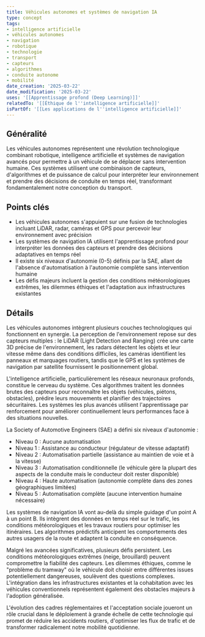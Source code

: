 ```yaml
---
title: Véhicules autonomes et systèmes de navigation IA
type: concept
tags:
- intelligence artificielle
- véhicules autonomes
- navigation
- robotique
- technologie
- transport
- capteurs
- algorithmes
- conduite autonome
- mobilité
date_creation: '2025-03-22'
date_modification: '2025-03-22'
uses: '[[Apprentissage profond (Deep Learning)]]'
relatedTo: '[[Éthique de l''intelligence artificielle]]'
isPartOf: '[[Les applications de l''intelligence artificielle]]'
---
```

## Généralité

Les véhicules autonomes représentent une révolution technologique combinant robotique, intelligence artificielle et systèmes de navigation avancés pour permettre à un véhicule de se déplacer sans intervention humaine. Ces systèmes utilisent une combinaison de capteurs, d'algorithmes et de puissance de calcul pour interpréter leur environnement et prendre des décisions de conduite en temps réel, transformant fondamentalement notre conception du transport.

## Points clés

- Les véhicules autonomes s'appuient sur une fusion de technologies incluant LiDAR, radar, caméras et GPS pour percevoir leur environnement avec précision
- Les systèmes de navigation IA utilisent l'apprentissage profond pour interpréter les données des capteurs et prendre des décisions adaptatives en temps réel
- Il existe six niveaux d'autonomie (0-5) définis par la SAE, allant de l'absence d'automatisation à l'autonomie complète sans intervention humaine
- Les défis majeurs incluent la gestion des conditions météorologiques extrêmes, les dilemmes éthiques et l'adaptation aux infrastructures existantes

## Détails

Les véhicules autonomes intègrent plusieurs couches technologiques qui fonctionnent en synergie. La perception de l'environnement repose sur des capteurs multiples : le LiDAR (Light Detection and Ranging) crée une carte 3D précise de l'environnement, les radars détectent les objets et leur vitesse même dans des conditions difficiles, les caméras identifient les panneaux et marquages routiers, tandis que le GPS et les systèmes de navigation par satellite fournissent le positionnement global.

L'intelligence artificielle, particulièrement les réseaux neuronaux profonds, constitue le cerveau du système. Ces algorithmes traitent les données brutes des capteurs pour reconnaître les objets (véhicules, piétons, obstacles), prédire leurs mouvements et planifier des trajectoires sécuritaires. Les systèmes les plus avancés utilisent l'apprentissage par renforcement pour améliorer continuellement leurs performances face à des situations nouvelles.

La Society of Automotive Engineers (SAE) a défini six niveaux d'autonomie :
- Niveau 0 : Aucune automatisation
- Niveau 1 : Assistance au conducteur (régulateur de vitesse adaptatif)
- Niveau 2 : Automatisation partielle (assistance au maintien de voie et à la vitesse)
- Niveau 3 : Automatisation conditionnelle (le véhicule gère la plupart des aspects de la conduite mais le conducteur doit rester disponible)
- Niveau 4 : Haute automatisation (autonomie complète dans des zones géographiques limitées)
- Niveau 5 : Automatisation complète (aucune intervention humaine nécessaire)

Les systèmes de navigation IA vont au-delà du simple guidage d'un point A à un point B. Ils intègrent des données en temps réel sur le trafic, les conditions météorologiques et les travaux routiers pour optimiser les itinéraires. Les algorithmes prédictifs anticipent les comportements des autres usagers de la route et adaptent la conduite en conséquence.

Malgré les avancées significatives, plusieurs défis persistent. Les conditions météorologiques extrêmes (neige, brouillard) peuvent compromettre la fiabilité des capteurs. Les dilemmes éthiques, comme le "problème du tramway" où le véhicule doit choisir entre différentes issues potentiellement dangereuses, soulèvent des questions complexes. L'intégration dans les infrastructures existantes et la cohabitation avec les véhicules conventionnels représentent également des obstacles majeurs à l'adoption généralisée.

L'évolution des cadres réglementaires et l'acceptation sociale joueront un rôle crucial dans le déploiement à grande échelle de cette technologie qui promet de réduire les accidents routiers, d'optimiser les flux de trafic et de transformer radicalement notre mobilité quotidienne.